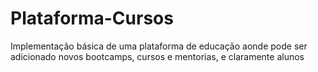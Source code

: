 # Plataforma-Cursos
Implementação básica de uma plataforma de educação aonde pode ser adicionado novos bootcamps, cursos e mentorias, e claramente alunos

